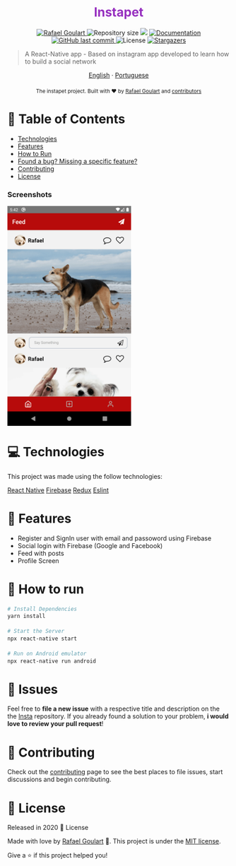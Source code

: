 <h1 align="center" style="color: #962fbf;">Instapet</h1>

<p align="center">	
   <a href="https://www.linkedin.com/in/rafael-goulartb/">
      <img alt="Rafael Goulart" src="https://img.shields.io/badge/-RafaelGoulartB-962fbf?style=flat&logo=Linkedin&logoColor=white" />
   </a>
  <img alt="Repository size" src="https://img.shields.io/github/repo-size/RafaelGoulartB/Instapet?color=962fbf">

  <img src="https://img.shields.io/badge/version-1.0.0-962fbf.svg?cacheSeconds=2592000" />
  <a href="https://github.com/RafaelGoulartB/Instapet#readme">
    <img alt="Documentation" src="https://img.shields.io/badge/documentation-yes-962fbf.svg" target="_blank" />
  </a>
   <a href="https://github.com/RafaelGoulartB/Instapet/commits/master">
      <img alt="GitHub last commit" src="https://img.shields.io/github/last-commit/RafaelGoulartB/Instapet?color=962fbf">
  </a> 
  <img alt="License" src="https://img.shields.io/badge/license-MIT-962fbf">
   <a href="https://github.com/RafaelGoulartB/Instapet/stargazers">
      <img alt="Stargazers" src="https://img.shields.io/github/stars/RafaelGoulartB/Instapet?color=962fbf&logo=github">
   </a>
</p>

> A React-Native app - Based on instagram app developed to learn how to build a social network


<p align="center">
    <a href="README.md">English</a>
    ·
    <a href="README-pt.md">Portuguese</a>
 </p>

<div align="center">
  <sub>The instapet project. Built with ❤︎ by
    <a href="https://github.com/RafaelGoulartB">Rafael Goulart</a> and
    <a href="https://github.com/RafaelGoulartB/Instapet/graphs/contributors">
      contributors
    </a>
  </sub>
</div>


# :pushpin: Table of Contents

* [Technologies](#computer-technologies)
* [Features](#rocket-features)
* [How to Run](#construction_worker-how-to-run)
* [Found a bug? Missing a specific feature?](#bug-issues)
* [Contributing](#tada-contributing)
* [License](#closed_book-license)

### Screenshots
<div style="display: flex; flex-direction: 'row';">
  <img src="./.github/feed.png" width="280">
</div>

# :computer: Technologies
This project was made using the follow technologies:

[React Native](https://reactnative.dev/)
[Firebase](https://firebase.google.com/)
[Redux](https://redux.js.org/)
[Eslint](https://eslint.org/)

# :rocket: Features

* Register and SignIn user with email and passoword using Firebase
* Social login with Firebase (Google and Facebook)
* Feed with posts
* Profile Screen


# :construction_worker: How to run
```sh
# Install Dependencies
yarn install

# Start the Server
npx react-native start

# Run on Android emulator
npx react-native run android
```


# :bug: Issues

Feel free to **file a new issue** with a respective title and description on the the [Insta](https://github.com/RafaelGoulartB/RandomApp/issues) repository. If you already found a solution to your problem, **i would love to review your pull request**!

# :tada: Contributing

Check out the [contributing](./CONTRIBUTING.md) page to see the best places to file issues, start discussions and begin contributing.

# :closed_book: License

Released in 2020 :closed_book: License

Made with love by [Rafael Goulart](https://github.com/RandomApp) 🚀.
This project is under the [MIT license](./LICENSE).


Give a ⭐️ if this project helped you!
